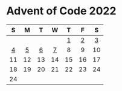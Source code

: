 # Advent of Code 2022

|  S  |  M  |  T  |  W  |  T  |  F  |  S   |
| :-: | :-: | :-: | :-: | :-: | :-: | :--: |
|     |     |     |     | [1] | [2] |  [3] |
| [4] | [5] | [6] | [7] |  8  |  9  |  10  |
| 11  | 12  | 13  | 14  | 15  | 16  |  17  |
| 18  | 19  | 20  | 21  | 22  | 23  |  24  |
| 24  |     |     |     |     |     |      |

[1]: ./haskell/src/Aoc/Day1.hs
[2]: ./haskell/src/Aoc/Day2.hs
[3]: ./haskell/src/Aoc/Day3.hs
[4]: ./haskell/src/Aoc/Day4.hs
[5]: ./haskell/src/Aoc/Day5.hs
[6]: ./haskell/src/Aoc/Day6.hs
[7]: ./elixir/lib/2022/7.ex
